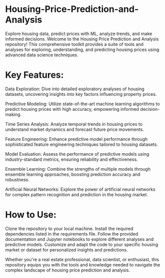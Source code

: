 # Housing-Price-Prediction-and-Analysis
Explore housing data, predict prices with ML, analyze trends, and make informed decisions.
Welcome to the Housing Price Prediction and Analysis repository! This comprehensive toolkit provides a suite of tools and analyses for exploring, understanding, and predicting housing prices using advanced data science techniques.

# Key Features:
Data Exploration: Dive into detailed exploratory analyses of housing datasets, uncovering insights into key factors influencing property prices.

Predictive Modeling: Utilize state-of-the-art machine learning algorithms to predict housing prices with high accuracy, empowering informed decision-making.

Time Series Analysis: Analyze temporal trends in housing prices to understand market dynamics and forecast future price movements.

Feature Engineering: Enhance predictive model performance through sophisticated feature engineering techniques tailored to housing datasets.

Model Evaluation: Assess the performance of predictive models using industry-standard metrics, ensuring reliability and effectiveness.

Ensemble Learning: Combine the strengths of multiple models through ensemble learning approaches, boosting prediction accuracy and robustness.

Artificial Neural Networks: Explore the power of artificial neural networks for complex pattern recognition and prediction in the housing market.

# How to Use:
Clone the repository to your local machine.
Install the required dependencies listed in the requirements file.
Follow the provided documentation and Jupyter notebooks to explore different analyses and predictive models.
Customize and adapt the code to your specific housing market or dataset for personalized insights and predictions.

Whether you're a real estate professional, data scientist, or enthusiast, this repository equips you with the tools and knowledge needed to navigate the complex landscape of housing price prediction and analysis.
